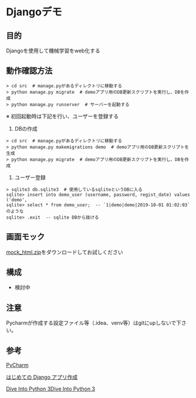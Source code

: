 # Djangoデモ

## 目的
Djangoを使用して機械学習をweb化する

## 動作確認方法
```
> cd src  # manage.pyがあるディレクトリに移動する
> python manage.py migrate  # demoアプリ用のDB更新スクリプトを実行し、DBを作成
> python manage.py runserver  # サーバーを起動する
```

※ 初回起動時は下記を行い、ユーザーを登録する
1. DBの作成
```
> cd src  # manage.pyがあるディレクトリに移動する
> python manage.py makemigrations demo  # demoアプリ用のDB更新スクリプトを生成
> python manage.py migrate  # demoアプリ用のDB更新スクリプトを実行し、DBを作成
```

1. ユーザー登録
```
> sqlite3 db.sqlite3  # 使用しているsqliteというDBに入る
sqlite> insert into demo_user (username, password, regist_date) values ('demo',
sqlite> select * from demo_user;  -- `1|demo|demo|2019-10-01 01:02:03` のような
sqlite> .exit  -- sqlite DBから抜ける
```


## 画面モック
[mock_html.zip](doc/mock_html.zip)をダウンロードしてお試しください

## 構成
- 検討中


## 注意
Pycharmが作成する設定ファイル等（.idea、venv等）はgitにupしないで下さい。


## 参考
[PyCharm](https://pleiades.io/help/pycharm/basic-tutorials.html)

[はじめての Django アプリ作成](https://docs.djangoproject.com/ja/2.2/intro/)

[Dive Into Python 3Dive Into Python 3](http://diveintopython3-ja.rdy.jp/special-method-names.html)
